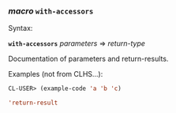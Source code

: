 ### <em>macro</em> <strong>`with-accessors`</strong>

Syntax:

<strong>`with-accessors`</strong> <em>parameters</em> => <em>return-type</em>

Documentation of parameters and return-results.

Examples (not from CLHS...):

```lisp
CL-USER> (example-code 'a 'b 'c)

'return-result
```
